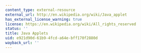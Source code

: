```yaml
---
content_type: external-resource
external_url: http://en.wikipedia.org/wiki/Java_applet
has_external_license_warning: true
license: https://en.wikipedia.org/wiki/All_rights_reserved
status: ''
title: Java Applets
uid: e921d90d-61b9-4fcd-a64e-bff170f2880d
wayback_url: ''
---
```


